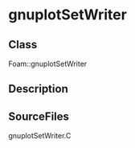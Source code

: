 # gnuplotSetWriter 
## Class
Foam::gnuplotSetWriter

## Description

## SourceFiles
gnuplotSetWriter.C

